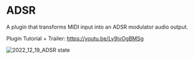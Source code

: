 # ADSR
A plugin that transforms MIDI input into an ADSR modulator audio output.

Plugin Tutorial + Trailer: https://youtu.be/Ly9ivOgBMSg

![2022_12_19_ADSR state](https://user-images.githubusercontent.com/54960398/208494491-b623ceda-055a-46cc-8cbd-d2e96034188e.png)
